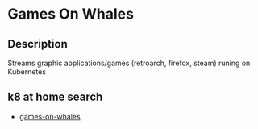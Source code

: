 # Games On Whales

## Description

Streams graphic applications/games (retroarch, firefox, steam) runing on Kubernetes

## k8 at home search

- [games-on-whales](https://nanne.dev/k8s-at-home-search/#/games-on-whales)
